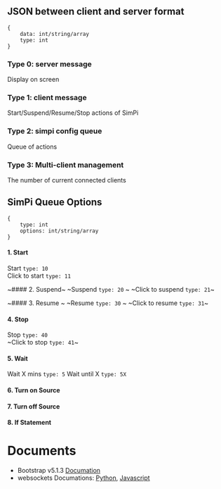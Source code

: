 ## JSON between client and server format
```
{
    data: int/string/array
    type: int
}
```
### Type 0: server message
Display on screen

### Type 1: client message
Start/Suspend/Resume/Stop actions of SimPi

### Type 2: simpi config queue
Queue of actions 

### Type 3: Multi-client management
The number of current connected clients


## SimPi Queue Options
```
{
    type: int
    options: int/string/array
}
```
#### 1. Start
Start `type: 10` \
Click to start `type: 11`

~#### 2. Suspend~
~Suspend `type: 20` \~
~Click to suspend `type: 21`~

~#### 3. Resume ~
~Resume `type: 30` \~
~Click to resume `type: 31`~

#### 4. Stop
Stop `type: 40` \
~Click to stop `type: 41`~

#### 5. Wait
Wait X mins `type: 5`
Wait until X `type: 5X`

#### 6. Turn on Source
#### 7. Turn off Source
#### 8. If Statement

# Documents
 - Bootstrap v5.1.3 [Documation](https://getbootstrap.com/docs/5.1/getting-started/introduction/)
 - websockets  Documations: [Python](https://websockets.readthedocs.io/en/stable/index.html), [Javascript](https://javascript.info/websocket)